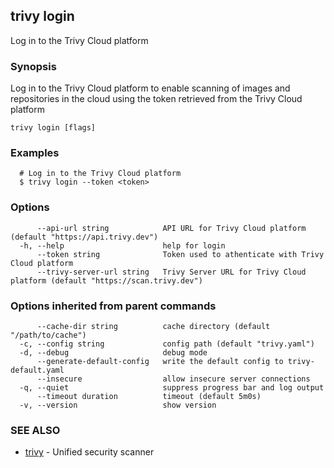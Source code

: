 ## trivy login

Log in to the Trivy Cloud platform

### Synopsis

Log in to the Trivy Cloud platform to enable scanning of images and repositories in the cloud using the token retrieved from the Trivy Cloud platform

```
trivy login [flags]
```

### Examples

```
  # Log in to the Trivy Cloud platform
  $ trivy login --token <token>
```

### Options

```
      --api-url string            API URL for Trivy Cloud platform (default "https://api.trivy.dev")
  -h, --help                      help for login
      --token string              Token used to athenticate with Trivy Cloud platform
      --trivy-server-url string   Trivy Server URL for Trivy Cloud platform (default "https://scan.trivy.dev")
```

### Options inherited from parent commands

```
      --cache-dir string          cache directory (default "/path/to/cache")
  -c, --config string             config path (default "trivy.yaml")
  -d, --debug                     debug mode
      --generate-default-config   write the default config to trivy-default.yaml
      --insecure                  allow insecure server connections
  -q, --quiet                     suppress progress bar and log output
      --timeout duration          timeout (default 5m0s)
  -v, --version                   show version
```

### SEE ALSO

* [trivy](trivy.md)	 - Unified security scanner

